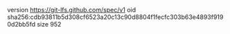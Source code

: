 version https://git-lfs.github.com/spec/v1
oid sha256:cdb93811b5d308cf6523a20c13c90d8804f1fecfc303b63e4893f9190d2bb5fd
size 952

